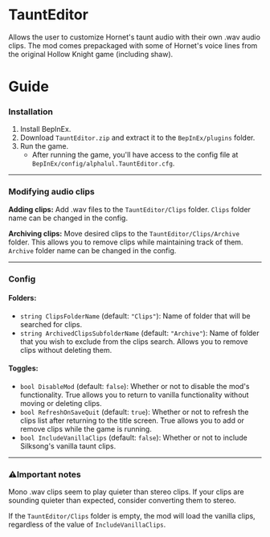 # TauntEditor
 Allows the user to customize Hornet's taunt audio with their own .wav audio clips. The mod comes prepackaged with some of Hornet's voice lines from the original Hollow Knight game (including shaw).
 
# Guide
### Installation
1. Install BepInEx.
2. Download `TauntEditor.zip` and extract it to the `BepInEx/plugins` folder.
3. Run the game.
   - After running the game, you'll have access to the config file at `BepInEx/config/alphalul.TauntEditor.cfg`.

---
### Modifying audio clips
**Adding clips:** Add .wav files to the `TauntEditor/Clips` folder. `Clips` folder name can be changed in the config.

**Archiving clips:** Move desired clips to the `TauntEditor/Clips/Archive` folder. This allows you to remove clips while maintaining track of them. `Archive` folder name can be changed in the config.

---
### Config
#### Folders: 
- `string ClipsFolderName` (default: `"Clips"`): Name of folder that will be searched for clips.
- `string ArchivedClipsSubfolderName` (default: `"Archive"`): Name of folder that you wish to exclude from the clips search. Allows you to remove clips without deleting them.

#### Toggles:
- `bool DisableMod` (default: `false`): Whether or not to disable the mod's functionality. True allows you to return to vanilla functionality without moving or deleting clips.
- `bool RefreshOnSaveQuit` (default: `true`): Whether or not to refresh the clips list after returning to the title screen. True allows you to add or remove clips while the game is running.
- `bool IncludeVanillaClips` (default: `false`): Whether or not to include Silksong's vanilla taunt clips.

---
### ⚠️Important notes
 Mono .wav clips seem to play quieter than stereo clips. If your clips are sounding quieter than expected, consider converting them to stereo.

 If the `TauntEditor/Clips` folder is empty, the mod will load the vanilla clips, regardless of the value of `IncludeVanillaClips`.